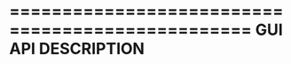 =================================================
               GUI API DESCRIPTION
=================================================
